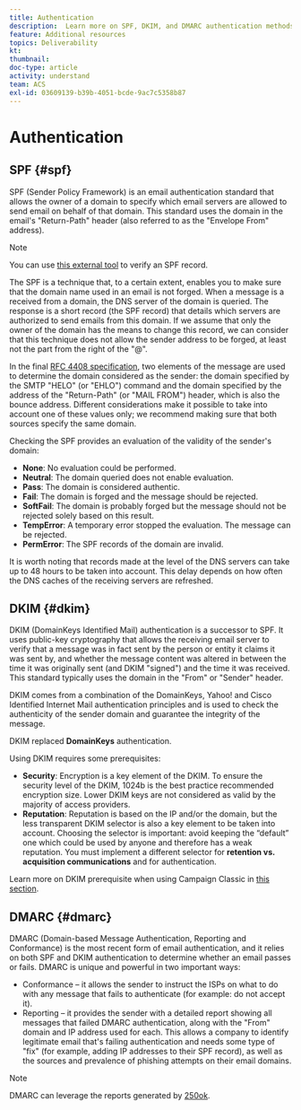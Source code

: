 ```yaml
---
title: Authentication
description:  Learn more on SPF, DKIM, and DMARC authentication methods.
feature: Additional resources
topics: Deliverability
kt: 
thumbnail: 
doc-type: article
activity: understand
team: ACS
exl-id: 03609139-b39b-4051-bcde-9ac7c5358b87
---
```

# Authentication

## SPF {#spf}

SPF (Sender Policy Framework) is an email authentication standard that allows the owner of a domain to specify which email servers are allowed to send email on behalf of that domain. This standard uses the domain in the email's "Return-Path" header (also referred to as the "Envelope From" address).

>[!NOTE]
>
>You can use [this external tool](https://www.kitterman.com/spf/validate.html) to verify an SPF record.

The SPF is a technique that, to a certain extent, enables you to make sure that the domain name used in an email is not forged. When a message is a received from a domain, the DNS server of the domain is queried. The response is a short record (the SPF record) that details which servers are authorized to send emails from this domain. If we assume that only the owner of the domain has the means to change this record, we can consider that this technique does not allow the sender address to be forged, at least not the part from the right of the "@".

In the final [RFC 4408 specification](https://www.rfc-editor.org/info/rfc4408), two elements of the message are used to determine the domain considered as the sender: the domain specified by the SMTP "HELO" (or "EHLO") command and the domain specified by the address of the "Return-Path" (or "MAIL FROM") header, which is also the bounce address. Different considerations make it possible to take into account one of these values only; we recommend making sure that both sources specify the same domain.

Checking the SPF provides an evaluation of the validity of the sender's domain:

* **None**: No evaluation could be performed.
* **Neutral**: The domain queried does not enable evaluation.
* **Pass**: The domain is considered authentic.
* **Fail**: The domain is forged and the message should be rejected.
* **SoftFail**: The domain is probably forged but the message should not be rejected solely based on this result.
* **TempError**: A temporary error stopped the evaluation. The message can be rejected.
* **PermError**: The SPF records of the domain are invalid.

It is worth noting that records made at the level of the DNS servers can take up to 48 hours to be taken into account. This delay depends on how often the DNS caches of the receiving servers are refreshed.

## DKIM {#dkim}

DKIM (DomainKeys Identified Mail) authentication is a successor to SPF. It uses public-key cryptography that allows the receiving email server to verify that a message was in fact sent by the person or entity it claims it was sent by, and whether the message content was altered in between the time it was originally sent (and DKIM "signed") and the time it was received. This standard typically uses the domain in the "From" or "Sender" header.

DKIM comes from a combination of the DomainKeys, Yahoo! and Cisco Identified Internet Mail authentication principles and is used to check the authenticity of the sender domain and guarantee the integrity of the message.

DKIM replaced **DomainKeys** authentication.

Using DKIM requires some prerequisites:

* **Security**: Encryption is a key element of the DKIM. To ensure the security level of the DKIM, 1024b is the best practice recommended encryption size. Lower DKIM keys are not considered as valid by the majority of access providers.
* **Reputation**: Reputation is based on the IP and/or the domain, but the less transparent DKIM selector is also a key element to be taken into account. Choosing the selector is important: avoid keeping the “default” one which could be used by anyone and therefore has a weak reputation. You must implement a different selector for **retention vs. acquisition communications** and for authentication.

Learn more on DKIM prerequisite when using Campaign Classic in [this section](/help/additional-resources/acc-technical-recommendations.md#dkim-acc).

## DMARC {#dmarc}

DMARC (Domain-based Message Authentication, Reporting and Conformance) is the most recent form of email authentication, and it relies on both SPF and DKIM authentication to determine whether an email passes or fails. DMARC is unique and powerful in two important ways:

* Conformance – it allows the sender to instruct the ISPs on what to do with any message that fails to authenticate (for example: do not accept it).
* Reporting – it provides the sender with a detailed report showing all messages that failed DMARC authentication, along with the "From" domain and IP address used for each. This allows a company to identify legitimate email that's failing authentication and needs some type of "fix" (for example, adding IP addresses to their SPF record), as well as the sources and prevalence of phishing attempts on their email domains.

>[!NOTE]
>
>DMARC can leverage the reports generated by [250ok](https://250ok.com/).
